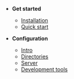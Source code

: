 * **Get started**
  * [Installation](get-started/installation)
  * [Quick start](get-started/quick-start)

* **Configuration**
  * [Intro](configuration/introduction)
  * [Directories](configuration/dirs)
  * [Server](configuration/server)
  * [Development tools](configuration/development-tools)
